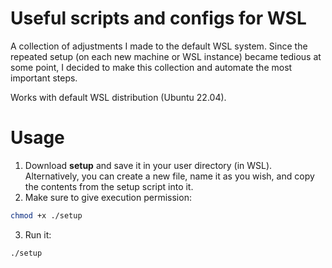 # Useful scripts and configs for WSL

A collection of adjustments I made to the default WSL system. Since the repeated setup (on each new machine or WSL instance) became tedious at some point, I decided to make this collection and automate the most important steps.

Works with default WSL distribution (Ubuntu 22.04).

# Usage

1. Download **setup** and save it in your user directory (in WSL). Alternatively, you can create a new file, name it as you wish, and copy the contents from the setup script into it.
2. Make sure to give execution permission:
```bash
chmod +x ./setup
```
3. Run it:
```bash
./setup
```
